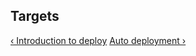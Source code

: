 ## Targets

[&lsaquo; Introduction to deploy](/learn/deploy/01_introduction.html "nav previous deploy")
[Auto deployment &rsaquo;](/learn/deploy/03_auto-deployment.html "nav next deploy")
